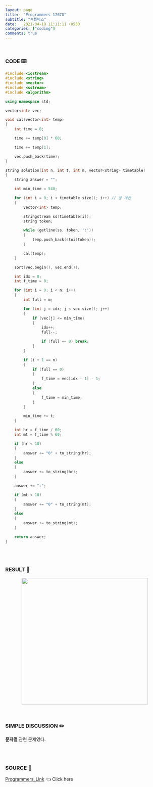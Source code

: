 ```yaml
---
layout: page
title:  "Programmers 17678"
subtitle: "셔틀버스"
date:   2021-04-18 11:11:11 +0530
categories: ["coding"]
comments: true
---
```


<br>

### CODE ⌨️

```c++
#include <iostream>
#include <string>
#include <vector>
#include <sstream>
#include <algorithm>

using namespace std;

vector<int> vec;

void cal(vector<int> temp)
{
	int time = 0;

	time += temp[0] * 60;

	time += temp[1];

	vec.push_back(time);
}

string solution(int n, int t, int m, vector<string> timetable)
{
	string answer = "";

	int min_time = 540;

	for (int i = 0; i < timetable.size(); i++) // 분 계산
	{
		vector<int> temp;

		stringstream ss(timetable[i]);
		string token;

		while (getline(ss, token, ':'))
		{
			temp.push_back(stoi(token));
		}

		cal(temp);
	}

	sort(vec.begin(), vec.end());

	int idx = 0;
	int f_time = 0;

	for (int i = 0; i < n; i++)
	{
		int full = m;

		for (int j = idx; j < vec.size(); j++)
		{
			if (vec[j] <= min_time)
			{
				idx++;
				full--;

				if (full == 0) break;
			}
		}

		if (i + 1 == n)
		{
			if (full == 0)
			{
				f_time = vec[idx - 1] - 1;
			}
			else
			{
				f_time = min_time;
			}
		}

		min_time += t;
	}

	int hr = f_time / 60;
	int mt = f_time % 60;

	if (hr < 10)
	{
		answer += "0" + to_string(hr);
	}
	else
	{
		answer += to_string(hr);
	}

	answer += ":";

	if (mt < 10)
	{
		answer += "0" + to_string(mt);
	}
	else
	{
		answer += to_string(mt);
	}

	return answer;
}
```  

<br>
<br>

### RESULT 💛

<img src="{{ '/assets/programmers/p17678r.jpg' }}" style="width: 400px; height: auto; margin-left: auto; margin-right: auto; display: block;">  

<br>
<br>

### SIMPLE DISCUSSION ✏️

**문자열** 관련 문제였다.  

<br>
<br>

### SOURCE 💎

[Programmers_Link][link] 👈 Click here  

<br>

<script src="https://utteranc.es/client.js"
        repo="DCherish/DCherish.github.io"
        issue-term="pathname"
        theme="boxy-light"
        crossorigin="anonymous"
        async>
</script>

[link]: https://programmers.co.kr/learn/courses/30/lessons/17678